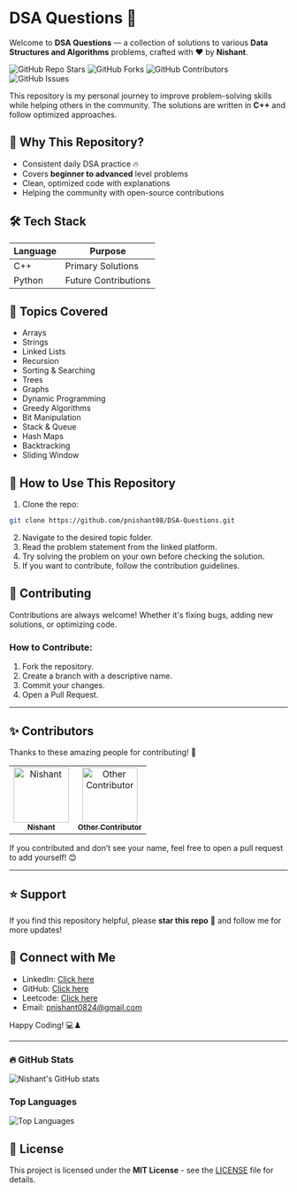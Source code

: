 # DSA Questions 🚀

<!-- ![DSA Questions Banner](https://raw.githubusercontent.com/pnishant08/DSA-Questions/main/banner.png) -->

Welcome to **DSA Questions** — a collection of solutions to various **Data Structures and Algorithms** problems, crafted with ❤️ by **Nishant**.

![GitHub Repo Stars](https://img.shields.io/github/stars/pnishant08/DSA-Questions?style=social)
![GitHub Forks](https://img.shields.io/github/forks/pnishant08/DSA-Questions?style=social)
![GitHub Contributors](https://img.shields.io/github/contributors/pnishant08/DSA-Questions)
![GitHub Issues](https://img.shields.io/github/issues/pnishant08/DSA-Questions)

This repository is my personal journey to improve problem-solving skills while helping others in the community. The solutions are written in **C++** and follow optimized approaches.

## 🌟 Why This Repository?
- Consistent daily DSA practice 🔥
- Covers **beginner to advanced** level problems
- Clean, optimized code with explanations
- Helping the community with open-source contributions

## 🛠️ Tech Stack
| Language   | Purpose          |
|------------|----------------|
| C++        | Primary Solutions |
| Python     | Future Contributions |

## 📌 Topics Covered
- Arrays
- Strings
- Linked Lists
- Recursion
- Sorting & Searching
- Trees
- Graphs
- Dynamic Programming
- Greedy Algorithms
- Bit Manipulation
- Stack & Queue
- Hash Maps
- Backtracking
- Sliding Window

## 🎯 How to Use This Repository
1. Clone the repo:
```bash
git clone https://github.com/pnishant08/DSA-Questions.git
```
2. Navigate to the desired topic folder.
3. Read the problem statement from the linked platform.
4. Try solving the problem on your own before checking the solution.
5. If you want to contribute, follow the contribution guidelines.

## 🤝 Contributing
Contributions are always welcome! Whether it's fixing bugs, adding new solutions, or optimizing code.

### How to Contribute:
1. Fork the repository.
2. Create a branch with a descriptive name.
3. Commit your changes.
4. Open a Pull Request.

---

## ✨ Contributors
Thanks to these amazing people for contributing! 💖

<table>
  <tr>
    <td align="center">
      <a href="https://github.com/pnishant08">
        <img src="https://github.com/pnishant08.png" width="100px;" alt="Nishant"/>
        <br />
        <sub><b>Nishant</b></sub>
      </a>
    </td>
    <td align="center">
      <a href="https://github.com/other-contributor">
        <img src="https://github.com/other-contributor.png" width="100px;" alt="Other Contributor"/>
        <br />
        <sub><b>Other Contributor</b></sub>
      </a>
    </td>
  </tr>
</table>

If you contributed and don’t see your name, feel free to open a pull request to add yourself! 😊

---

## ⭐ Support
If you find this repository helpful, please **star this repo** 🌟 and follow me for more updates!

## 📌 Connect with Me
- LinkedIn: [Click here](https://www.linkedin.com/in/pnishant08/)
- GitHub: [Click here](https://github.com/pnishant08)
- Leetcode: [Click here](https://leetcode.com/pnishant/)
- Email: pnishant0824@gmail.com

Happy Coding! 💻♟️

---
### 🔥 GitHub Stats
![Nishant's GitHub stats](https://github-readme-stats.vercel.app/api?username=pnishant08&show_icons=true&theme=radical)

### Top Languages
![Top Languages](https://github-readme-stats.vercel.app/api/top-langs/?username=pnishant08&layout=compact&theme=radical)

## 📝 License
This project is licensed under the **MIT License** - see the [LICENSE](LICENSE) file for details.
